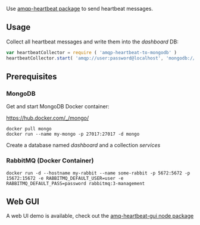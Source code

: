 Use [amqp-heartbeat package](https://www.npmjs.com/package/amqp-heartbeat) 
to send heartbeat messages. 

## Usage
Collect all heartbeat messages and write them into the _dashboard_ DB:

```javascript
var heartbeatCollector = require ( 'amqp-heartbeat-to-mongodb' )
heartbeatCollector.start( 'amqp://user:password@localhost', 'mongodb://localhost:27017/dashboard' )
```

## Prerequisites

### MongoDB

Get and start MongoDB Docker container:

https://hub.docker.com/_/mongo/

    docker pull mongo
    docker run --name my-mongo -p 27017:27017 -d mongo
 
Create a database named *dashboard* and a collection *services*
 
### RabbitMQ (Docker Container)

    docker run -d --hostname my-rabbit --name some-rabbit -p 5672:5672 -p 15672:15672 -e RABBITMQ_DEFAULT_USER=user -e RABBITMQ_DEFAULT_PASS=password rabbitmq:3-management
 
## Web GUI

A web UI demo is available, check out the [amq-heartbeat-gui node package](https://www.npmjs.com/package/amq-heartbeat-gui) 